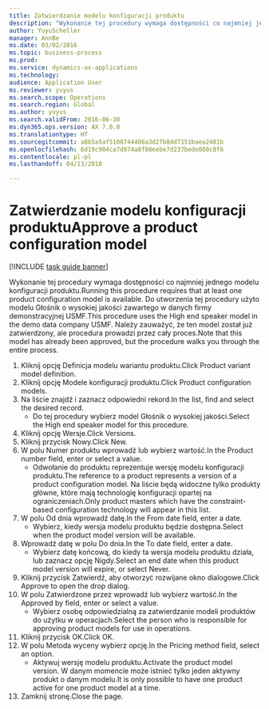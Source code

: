 ```yaml
--- 
title: Zatwierdzanie modelu konfiguracji produktu
description: "Wykonanie tej procedury wymaga dostępności co najmniej jednego modelu konfiguracji produktu."
author: YuyuScheller
manager: AnnBe
ms.date: 03/02/2016
ms.topic: business-process
ms.prod: 
ms.service: dynamics-ax-applications
ms.technology: 
audience: Application User
ms.reviewer: yuyus
ms.search.scope: Operations
ms.search.region: Global
ms.author: yuyus
ms.search.validFrom: 2016-06-30
ms.dyn365.ops.version: AX 7.0.0
ms.translationtype: HT
ms.sourcegitcommit: a8b5a5af5108744406a3d2fb84d7151baea2481b
ms.openlocfilehash: 6d19c904ca7d974a8f80eebe7d237bede080c8f6
ms.contentlocale: pl-pl
ms.lasthandoff: 04/13/2018

---
```

# <a name="approve-a-product-configuration-model"></a><span data-ttu-id="16174-103">Zatwierdzanie modelu konfiguracji produktu</span><span class="sxs-lookup"><span data-stu-id="16174-103">Approve a product configuration model</span></span>

[!INCLUDE [task guide banner](../../includes/task-guide-banner.md)]

<span data-ttu-id="16174-104">Wykonanie tej procedury wymaga dostępności co najmniej jednego modelu konfiguracji produktu.</span><span class="sxs-lookup"><span data-stu-id="16174-104">Running this procedure requires that at least one product configuration model is available.</span></span> <span data-ttu-id="16174-105">Do utworzenia tej procedury użyto modelu Głośnik o wysokiej jakości zawartego w danych firmy demonstracyjnej USMF.</span><span class="sxs-lookup"><span data-stu-id="16174-105">This procedure uses the High end speaker model in the demo data company USMF.</span></span> <span data-ttu-id="16174-106">Należy zauważyć, że ten model został już zatwierdzony, ale procedura prowadzi przez cały proces.</span><span class="sxs-lookup"><span data-stu-id="16174-106">Note that this model has already been approved, but the procedure walks you through the entire process.</span></span>

1. <span data-ttu-id="16174-107">Kliknij opcję Definicja modelu wariantu produktu.</span><span class="sxs-lookup"><span data-stu-id="16174-107">Click Product variant model definition.</span></span>
2. <span data-ttu-id="16174-108">Kliknij opcję Modele konfiguracji produktu.</span><span class="sxs-lookup"><span data-stu-id="16174-108">Click Product configuration models.</span></span>
3. <span data-ttu-id="16174-109">Na liście znajdź i zaznacz odpowiedni rekord.</span><span class="sxs-lookup"><span data-stu-id="16174-109">In the list, find and select the desired record.</span></span>
    * <span data-ttu-id="16174-110">Do tej procedury wybierz model Głośnik o wysokiej jakości.</span><span class="sxs-lookup"><span data-stu-id="16174-110">Select the High end speaker model for this procedure.</span></span>  
4. <span data-ttu-id="16174-111">Kliknij opcję Wersje.</span><span class="sxs-lookup"><span data-stu-id="16174-111">Click Versions.</span></span>
5. <span data-ttu-id="16174-112">Kliknij przycisk Nowy.</span><span class="sxs-lookup"><span data-stu-id="16174-112">Click New.</span></span>
6. <span data-ttu-id="16174-113">W polu Numer produktu wprowadź lub wybierz wartość.</span><span class="sxs-lookup"><span data-stu-id="16174-113">In the Product number field, enter or select a value.</span></span>
    * <span data-ttu-id="16174-114">Odwołanie do produktu reprezentuje wersję modelu konfiguracji produktu.</span><span class="sxs-lookup"><span data-stu-id="16174-114">The reference to a product represents a version of a product configuration model.</span></span> <span data-ttu-id="16174-115">Na liście będą widoczne tylko produkty główne, które mają technologię konfiguracji opartej na ograniczeniach.</span><span class="sxs-lookup"><span data-stu-id="16174-115">Only product masters which have the constraint-based configuration technology will appear in this list.</span></span>  
7. <span data-ttu-id="16174-116">W polu Od dnia wprowadź datę.</span><span class="sxs-lookup"><span data-stu-id="16174-116">In the From date field, enter a date.</span></span>
    * <span data-ttu-id="16174-117">Wybierz, kiedy wersja modelu produktu będzie dostępna.</span><span class="sxs-lookup"><span data-stu-id="16174-117">Select when the product model version will be available.</span></span>  
8. <span data-ttu-id="16174-118">Wprowadź datę w polu Do dnia.</span><span class="sxs-lookup"><span data-stu-id="16174-118">In the To date field, enter a date.</span></span>
    * <span data-ttu-id="16174-119">Wybierz datę końcową, do kiedy ta wersja modelu produktu działa, lub zaznacz opcję Nigdy.</span><span class="sxs-lookup"><span data-stu-id="16174-119">Select an end date when this product model version will expire, or select Never.</span></span>  
9. <span data-ttu-id="16174-120">Kliknij przycisk Zatwierdź, aby otworzyć rozwijane okno dialogowe.</span><span class="sxs-lookup"><span data-stu-id="16174-120">Click Approve to open the drop dialog.</span></span>
10. <span data-ttu-id="16174-121">W polu Zatwierdzone przez wprowadź lub wybierz wartość.</span><span class="sxs-lookup"><span data-stu-id="16174-121">In the Approved by field, enter or select a value.</span></span>
    * <span data-ttu-id="16174-122">Wybierz osobę odpowiedzialną za zatwierdzanie modeli produktów do użytku w operacjach.</span><span class="sxs-lookup"><span data-stu-id="16174-122">Select the person who is responsible for approving product models for use in operations.</span></span>  
11. <span data-ttu-id="16174-123">Kliknij przycisk OK.</span><span class="sxs-lookup"><span data-stu-id="16174-123">Click OK.</span></span>
12. <span data-ttu-id="16174-124">W polu Metoda wyceny wybierz opcję.</span><span class="sxs-lookup"><span data-stu-id="16174-124">In the Pricing method field, select an option.</span></span>
    * <span data-ttu-id="16174-125">Aktywuj wersję modelu produktu.</span><span class="sxs-lookup"><span data-stu-id="16174-125">Activate the product model version.</span></span> <span data-ttu-id="16174-126">W danym momencie może istnieć tylko jeden aktywny produkt o danym modelu.</span><span class="sxs-lookup"><span data-stu-id="16174-126">It is only possible to have one product active for one product model at a time.</span></span>  
13. <span data-ttu-id="16174-127">Zamknij stronę.</span><span class="sxs-lookup"><span data-stu-id="16174-127">Close the page.</span></span>


